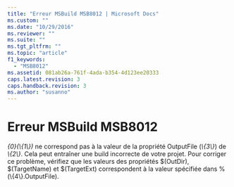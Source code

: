 ```yaml
---
title: "Erreur MSBuild MSB8012 | Microsoft Docs"
ms.custom: ""
ms.date: "10/29/2016"
ms.reviewer: ""
ms.suite: ""
ms.tgt_pltfrm: ""
ms.topic: "article"
f1_keywords: 
  - "MSB8012"
ms.assetid: 081ab26a-761f-4ada-b354-4d123ee20333
caps.latest.revision: 3
caps.handback.revision: 3
ms.author: "susanno"
---
```

# Erreur MSBuild MSB8012
*{0}\(\\{1\\}\)* ne correspond pas à la valeur de la propriété OutputFile \(*\\{3\\}*\) de *\\{2\\}*. Cela peut entraîner une build incorrecte de votre projet. Pour corriger ce problème, vérifiez que les valeurs des propriétés $\(OutDir\), $\(TargetName\) et $\(TargetExt\) correspondent à la valeur spécifiée dans %\(\\{4\\}.OutputFile\).